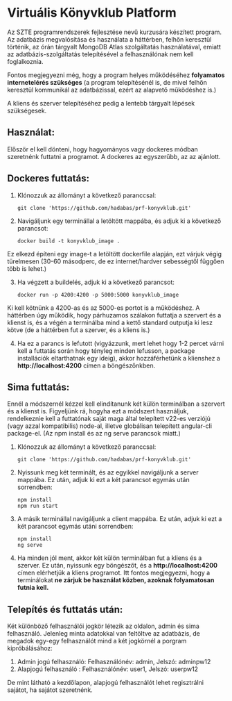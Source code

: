 # Virtuális Könyvklub Platform
Az SZTE programrendszerek fejlesztése nevű kurzusára készített program. Az adatbázis megvalósítása és használata a háttérben, felhőn keresztül történik, az órán tárgyalt MongoDB Atlas szolgáltatás használatával, emiatt az adatbázis-szolgáltatás telepítésével a felhasználónak nem kell foglalkoznia.

Fontos megjegyezni még, hogy a program helyes működéséhez **folyamatos internetelérés szükséges** (a program telepítésénél is, de mivel felhőn keresztül kommunikál az adatbázissal, ezért az alapvető működéshez is.)

A kliens és szerver telepítéséhez pedig a lentebb tárgyalt lépések szükségesek.
## Használat:
Először el kell dönteni, hogy hagyományos vagy dockeres módban szeretnénk futtatni a programot. A dockeres az egyszerűbb, az az ajánlott.
## Dockeres futtatás:
1. Klónozzuk az állományt a következő paranccsal:
   ```
   git clone 'https://github.com/hadabas/prf-konyvklub.git'
   ```
2. Navigáljunk egy terminállal a letöltött mappába, és adjuk ki a következő parancsot:
   ```
   docker build -t konyvklub_image .
   ```
Ez elkezd építeni egy image-t a letöltött dockerfile alapján, ezt várjuk végig türelmesen (30-60 másodperc, de ez internet/hardver sebességtől függően több is lehet.)

3. Ha végzett a buildelés, adjuk ki a következő parancsot:
   ```
   docker run -p 4200:4200 -p 5000:5000 konyvklub_image
   ```
Ki kell kötnünk a 4200-as és az 5000-es portot is a működéshez. A háttérben úgy működik, hogy párhuzamos szálakon futtatja a szervert és a klienst is, és a végén a terminálba mind a kettő standard outputja ki lesz kötve (de a háttérben fut a szerver, és a kliens is.)


4. Ha ez a parancs is lefutott (vigyázzunk, mert lehet hogy 1-2 percet várni kell a futtatás során hogy tényleg minden lefusson, a package installációk eltarthatnak egy ideig), akkor hozzáférhetünk a klienshez a
   **http://localhost:4200**
címen a böngészőnkben.

## Sima futtatás:
Ennél a módszernél kézzel kell elindítanunk két külön terminálban a szervert és a klienst is. Figyeljünk rá, hogyha ezt a módszert használjuk, rendelkeznie kell a futtatónak saját maga által telepített v22-es verziójú (vagy azzal kompatibilis) node-al, illetve globálisan telepített angular-cli package-el. (Az npm install és az ng serve parancsok miatt.)

1. Klónozzuk az állományt a következő paranccsal:
   ```
   git clone 'https://github.com/hadabas/prf-konyvklub.git'
   ```
2. Nyissunk meg két terminált, és az egyikkel navigáljunk a server mappába. Ez után, adjuk ki ezt a két parancsot egymás után sorrendben:
   ```
   npm install
   npm run start
   ```
3. A másik terminállal navigáljunk a client mappába. Ez után, adjuk ki ezt a két parancsot egymás utáni sorrendben:
   ```
   npm install
   ng serve
   ```
4. Ha minden jól ment, akkor két külön terminálban fut a kliens és a szerver. Ez után, nyissunk egy böngészőt, és a
   **http://localhost:4200**
címen elérhetjük a kliens programot. Itt fontos megjegyezni, hogy a terminálokat **ne zárjuk be használat közben, azoknak folyamatosan futnia kell.**

## Telepítés és futtatás után:
Két különböző felhasználói jogkör létezik az oldalon, admin és sima felhasználó. Jelenleg minta adatokkal van feltöltve az adatbázis, de megadok egy-egy felhasználót mind a két jogkörnél a porgram kipróbálásához:
1. Admin jogú felhasználó: Felhasználónév: admin, Jelszó: adminpw12
2. Alapjogú felhasználó  : Felhasználónév: user1, Jelszó: userpw12

De mint látható a kezdőlapon, alapjogú felhasználót lehet regisztrálni sajátot, ha sajátot szeretnénk.
